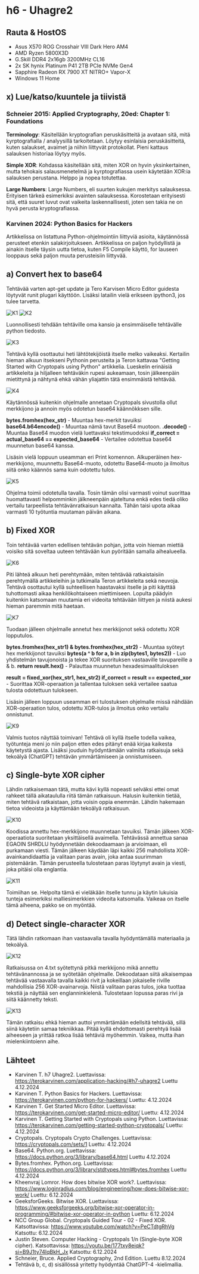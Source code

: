 # h6 - Uhagre2

## Rauta & HostOS

- Asus X570 ROG Crosshair VIII Dark Hero AM4
- AMD Ryzen 5800X3D
- G.Skill DDR4 2x16gb 3200MHz CL16
- 2x SK hynix Platinum P41 2TB PCIe NVMe Gen4
- Sapphire Radeon RX 7900 XT NITRO+ Vapor-X
- Windows 11 Home

## x) Lue/katso/kuuntele ja tiivistä

### Schneier 2015: Applied Cryptography, 20ed: Chapter 1: Foundations
**Terminology**: Käsitellään kryptografian peruskäsitteitä ja avataan sitä, mitä kyrptografialla / analyysillä tarkoitetaan. Löytyy esinlaisia peruskäsitteitä, kuten salaukset, avaimet ja niihin liittyvät protokollat. Pieni kattaus salauksen historiaa löytyy myös.

**Simple XOR**: Kohdassa käsitellään sitä, miten XOR on hyvin yksinkertainen, mutta tehokais salausmenetelmä ja kyrptografiassa usein käytetään XOR:ia salauksen perustana. Helppo ja nopea totutettaa. 

**Large Numbers**: Large Numbers, eli suurten kukujen merkitys salauksessa. Erityisen tärkeä esimerkiksi avainten salauksessa. Korostetaan erityisesti sitä, että suuret luvut ovat vaikeita laskennallisesti, joten sen takia ne on hyvä perusta kryptografiassa.

### Karvinen 2024: Python Basics for Hackers
Artikkelissa on listattuna Python-ohjelmointiin liittyviä asioita, käytännössä perusteet etenkin salakirjoitukseen. Artikkelissa on paljon hyödyllistä ja ainakin itselle täysin uutta tietoa, kuten F5 Compile käyttö, for lauseen looppaus sekä paljon muuta perusteisiin liittyvää.

## a) Convert hex to base64
Tehtävää varten apt-get update ja Tero Karvisen Micro Editor guidesta löytyvät runit plugari käyttöön. Lisäksi latailin vielä erikseen ipython3, jos tulee tarvetta.

![K1](1.png)
![K2](2.png)

Luonnollisesti tehdään tehtäville oma kansio ja ensimmäiselle tehtävälle python tiedosto.

![K3](3.png)

Tehtävä kyllä osottautui heti lähtötekijöistä itselle melko vaikeaksi. Kertailin hieman alkuun itsekseni Pythonin perusteita ja Teron kattavaa "Getting Started with Cryptopals using Python" artikkelia. Lueskelin erinäisiä artikkeleita ja hiljalleen tehtäväkin rupesi aukeamaan, tosin jälkeenpäin mietittynä ja nähtynä ehkä vähän yliajattin tätä ensimmäistä tehtävää.

![K4](4.png)

Käytännössä kuitenkin ohjelmalle annetaan Cryptopals sivustolla ollut merkkijono ja annoin myös odotetun base64 käännökksen sille. 

**bytes.fromhex(hex_str)** - Muuntaa hex-merkit tavuiksi
**base64.b64encode()** - Muuntaa nämä tavut Base64 muotoon.
**.decode()** - Muuntaa Base64 muodon vielä luettavaksi tekstimuodoksi
**if_correct = actual_base64 == expected_base64** - Vertailee odotettua base64 muunnetun base64 kanssa.

Lisäsin vielä loppuun useamman eri Print komennon. Alkuperäinen hex-merkkijono, muunnettu Base64-muoto, odotettu Base64-muoto ja ilmoitus siitä onko käännös sama kuin odotettu tulos.

![K5](5.png)

Ohjelma toimii odotetulla tavalla. Tosin tämän olisi varmasti voinut suorittaa huomattavasti helpomminkin jälkneenpäin ajateltuna enkä edes tiedä oliko vertailu tarpeellista tehtävänratkaisun kannalta. Tähän taisi upota aikaa varmasti 10 työtuntia muutaman päivän aikana.

## b) Fixed XOR
Toin tehtävää varten edellisen tehtävän pohjan, jotta voin hieman miettiä voisiko sitä soveltaa uuteen tehtävään kun pyöritään samalla aihealueella.

![K6](6.png)

Piti lähteä alkuun heti perehtymään, miten tehtävää ratkaistaisiin perehtymällä artikkeleihin ja tutkimalla Teron artikkeleita sekä neuvoja. Tehtävä osottautui kyllä suhteellisen haastavaksi itselle ja piti käyttää tuhottomasti aikaa henkilökohtaiseen miettimiseen. Lopulta päädyin kuitenkin katsomaan muutamia eri videoita tehtävään liittyen ja niistä aukesi hieman paremmin mitä haetaan.

![K7](7.png)

Tuodaan jälleen ohjelmalle annetut hex merkkijonot sekä odotettu XOR lopputulos.

**bytes.fromhex(hex_str1) & bytes.fromhex(hex_str2)** - Muuntaa syöteyt hex merkkijonot tavuiksi
**bytes(a ^ b for a, b in zip(bytes1, bytes2))** - Luo yhdistelmän tavujonoista ja tekee XOR suorituksen vastaaville tavupareille a & b.
**return result.hex()** - Palauttaa muunnetun hexadesimaalituloksen

**result = fixed_xor(hex_str1, hex_str2)
if_correct = result == expected_xor** - Suorittaa XOR-operaation ja tallentaa tuloksen sekä vertailee saatua tulosta odotettuun tulokseen.

Lisäsin jälleen loppuun useamman eri tulostuksen ohjelmalle missä nähdään XOR-operaation tulos, odotettu XOR-tulos ja ilmoitus onko vertailu onnistunut.

![K9](9.png)

Valmis tuotos näyttää toimivan! Tehtävä oli kyllä itselle todella vaikea, työtunteja meni jo niin paljon etten edes pitänyt enää kirjaa kaikesta käytetystä ajasta. Lisäksi jouduin hyödyntämään valmiita ratkaisuja sekä tekoälyä (ChatGPT) tehtävän ymmärtämiseen ja onnistumiseen.

## c) Single-byte XOR cipher
Lähdin ratkaisemaan tätä, mutta kävi kyllä nopeasti selväksi ettei omat rahkeet tällä aikataululla riitä tämän ratkaisuun. Halusin kuitenkin tietää, miten tehtävä ratkaistaan, jotta voisin oppia enemmän. Lähdin hakemaan tietoa videoista ja käyttämään tekoälyä ratkaisuun.

![K10](10.png)

Koodissa annettu hex-merkkijono muunnetaan tavuiksi. Tämän jälkeen XOR-operaatiota suoritetaan yksittäisellä avaimella. Tehtävässä annettua sanaa EGAOIN SHRDLU hyödynnetään dekoodaamaan ja arvioimaan, eli purkamaan viesti. Tämän jälkeen käydään läpi kaikki 256 mahdollista XOR-avainkandidaattia ja valitaan paras avain, joka antaa suurimman pistemäärän. Tämän perusteella tulostetaan paras löytynyt avain ja viesti, joka pitäisi olla englantia.

![K11](11.png)

Toimiihan se. Helpolta tämä ei vieläkään itselle tunnu ja käytin lukuisia tunteja esimerkiksi malliesimerkkien videoita katsomalla. Vaikeaa on itselle tämä aiheena, pakko se on myöntää.

## d) Detect single-character XOR
Tätä lähdin ratkomaan ihan vastaavalla tavalla hyödyntämällä materiaalia ja tekoälyä.

![K12](12.png)

Ratkaisussa on 4.txt syötettynä pitkä merkkijono mikä annettu tehtävänannossa ja se syötetään ohjelmalle. Dekoodataan siitä aikaisempaa tehtävää vastaavalla tavalla kaikki rivit ja kokeillaan jokaiselle riville mahdollisia 256 XOR-avainarvoja. Niistä valitaan paras tulos, joka tuottaa tekstiä ja näyttää sen englanninkielenä. Tulostetaan lopussa paras rivi ja siitä käännetty teksti.

![K13](13.png)

Tämän ratkaisu ehkä hieman auttoi ymmärtämään edellsitä tehtävää, sillä siinä käytetiin samaa tekniikkaa. Pitää kyllä ehdottomasti perehtyä lisää aiheeseen ja yrittää ratkoa lisää tehtäviä myöhemmin. Vaikea, mutta ihan mielenkiintoienn aihe.

## Lähteet
- Karvinen T. h7 Uhagre2. Luettavissa: https://terokarvinen.com/application-hacking/#h7-uhagre2 Luettu 4.12.2024
- Karvinen T. Python Basics for Hackers. Luettavissa: https://terokarvinen.com/python-for-hackers/ Luettu: 4.12.2024
- Karvinen T. Get Started Micro Editor. Luettavissa: https://terokarvinen.com/get-started-micro-editor/ Luettu: 4.12.2024
- Karvinen T. Getting Started with Cryptopals using Python. Luettavissa: https://terokarvinen.com/getting-started-python-cryptopals/ Luettu: 4.12.2024
- Cryptopals. Cryptopals Crypto Challenges. Luettavissa: https://cryptopals.com/sets/1 Luettu: 4.12.2024
- Base64. Python.org. Luettavissa: https://docs.python.org/3/library/base64.html Luettu 4.12.2024
- Bytes.fromhex. Python.org. Luettavissa: https://docs.python.org/3/library/stdtypes.html#bytes.fromhex Luettu 4.12.2024
- Kheenvraj Lomror. How does bitwise XOR work?. Luettavissa: https://www.loginradius.com/blog/engineering/how-does-bitwise-xor-work/ Luettu: 6.12.2024
- GeeksforGeeks. Bitwise XOR. Luettavissa: https://www.geeksforgeeks.org/bitwise-xor-operator-in-programming/#bitwise-xor-operator-in-python Luettu: 6.12.2024
- NCC Group Global. Cryptopals Guided Tour - 02 - Fixed XOR. Katsottavissa: https://www.youtube.com/watch?v=PeCTdtgRhVg Katsottu: 6.12.2024
- Justin Steven. Computer Hacking - Cryptopals 1/n (Single-byte XOR cipher). Katsottavissa: https://youtu.be/177txy8eiqk?si=B9J1ty74IqBkH_Jx Katsottu: 6.12.2024
- Schneier, Bruce. Applied Cryptography, 2nd Edition. Luettu 8.12.2024
- Tehtävä b, c, d) sisällössä yritetty hyödyntää ChatGPT-4 -kielimallia.
